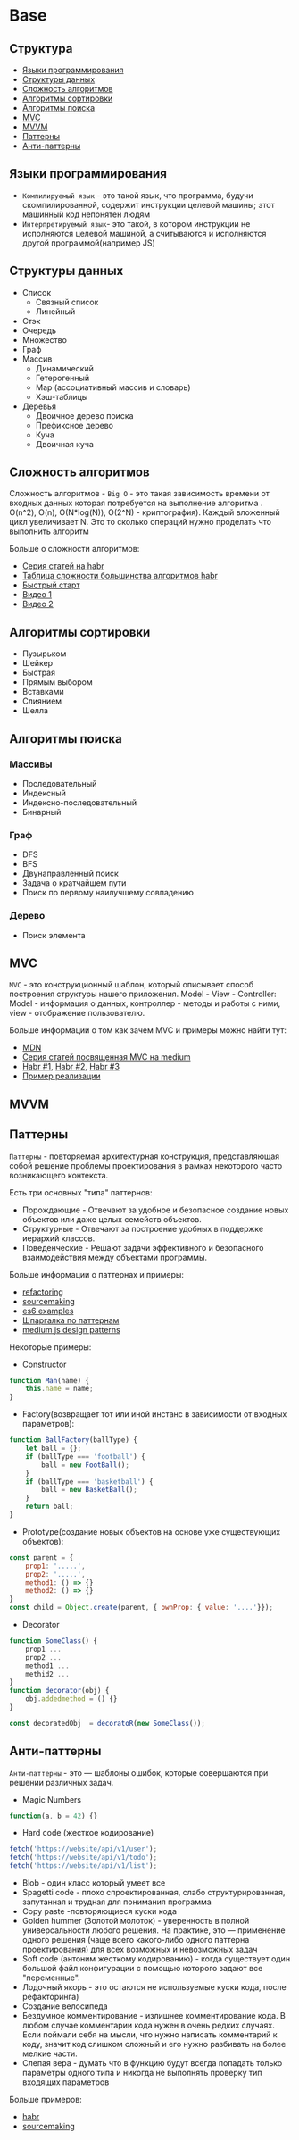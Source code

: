 # Base

## Структура

- [Языки программирования](#языки-программирования)
- [Структуры данных](#Структуры-данных)
- [Сложность алгоритмов](#Сложность-алгоритмов)
- [Алгоритмы сортировки](#Алгоритмы-сортировки)
- [Алгоритмы поиска](#Алгоритмы-поиска)
- [MVC](#mvc)
- [MVVM](#mvvm)
- [Паттерны](#паттерны)
- [Анти-паттерны](#анти-паттерны)

## Языки программирования

- `Компилируемый язык` - это такой язык, что программа, будучи скомпилированной, содержит инструкции целевой машины; этот машинный код непонятен людям
- `Интерпретируемый язык`- это такой, в котором инструкции не исполняются целевой машиной, а считываются и исполняются другой программой(например JS)

## Структуры данных

- Список
  - Связный список
  - Линейный
- Стэк
- Очередь
- Множество
- Граф
- Массив
  - Динамический
  - Гетерогенный
  - Map (ассоциативный массив и словарь)
  - Хэш-таблицы
- Деревья
  - Двоичное дерево поиска
  - Префиксное дерево
  - Куча
  - Двоичная куча

## Сложность алгоритмов

Сложность алгоритмов - `Big O` - это такая зависимость времени от входных данных которая потребуется на выполнение алгоритма . O(n^2), O(n), O(N*log(N)), O(2^N) - криптография). Каждый вложенный цикл увеличивает N. Это то сколько операций нужно проделать что выполнить алгоритм

Больше о сложности алгоритмов:

- [Серия статей на habr][bigo-habr-series]
- [Таблица сложности большинства алгоритмов habr][bigo-habr-table]
- [Быстрый старт][bigo-habr-base]
- [Видео 1][bigo-video1]
- [Видео 2][bigo-video2]

[bigo-habr-series]: https://habr.com/ru/post/196560/
[bigo-habr-table]: https://habr.com/ru/post/188010/
[bigo-habr-base]:https://habr.com/ru/post/104219/
[bigo-video1]: https://www.youtube.com/watch?v=eJRg4qr7qAo
[bigo-video2]: https://www.youtube.com/watch?v=M3ghq2E9tPw

## Алгоритмы сортировки

- Пузырьком
- Шейкер
- Быстрая
- Прямым выбором
- Вставками
- Слиянием
- Шелла

## Алгоритмы поиска

### Массивы

- Последовательный
- Индексный
- Индексно-последовательный
- Бинарный

### Граф

- DFS
- BFS
- Двунаправленный поиск
- Задача о кратчайшем пути
- Поиск по первому наилучшему совпадению

### Дерево

- Поиск элемента

## MVC

`MVC` - это конструкционный шаблон, который описывает способ построения структуры нашего приложения. Model - View - Controller: Model - информация о данных, контроллер - методы и работы с ними, view - отображение пользователю.

Больше информации о том как зачем MVC и примеры можно найти тут:

- [MDN][mvc-mdn]
- [Серия статей посвященная MVC на medium][mvc-medium]
- [Habr #1][mvc-habr-example], [Habr #2][mvc-habr-one], [Habr #3][mvc-habr-two]
- [Пример реализации][mvc-example]

[mvc-mdn]: https://developer.mozilla.org/en-US/docs/Web/Apps/Fundamentals/Modern_web_app_architecture/MVC_architecture
[mvc-medium]: https://medium.com/@patrickackerman/classic-front-end-mvc-with-vanilla-javascript-7eee550bc702
[mvc-example]: https://alexatnet.com/model-view-controller-mvc-in-javascript_ru/
[mvc-habr-one]: https://habr.com/ru/post/321050/
[mvc-habr-two]: https://habr.com/ru/post/322700/
[mvc-habr-example]: https://habr.com/ru/company/ruvds/blog/333856/

## MVVM

## Паттерны

`Паттерны` - повторяемая архитектурная конструкция, представляющая собой решение проблемы проектирования в рамках некоторого часто возникающего контекста.

Есть три основных "типа" паттернов:

- Порождающие - Отвечают за удобное и безопасное создание новых объектов или даже целых семейств объектов.
- Структурные - Отвечают за построение удобных в поддержке иерархий классов.
- Поведенческие - Решают задачи эффективного и безопасного взаимодействия между объектами программы.

Больше информации о паттернах и примеры:

- [refactoring][patterns-catalog-refactoring]
- [sourcemaking][patterns-catalog-sourcemaking]
- [es6 examples][patterns-es6]
- [Шпаргалка по паттернам][patterns-habr-note]
- [medium js design patterns][patterns-medium-js]

Некоторые примеры:

- Constructor

```javascript
function Man(name) {
    this.name = name;
}
```

- Factory(возвращает тот или иной инстанс в зависимости от входных параметров):

```javascript
function BallFactory(ballType) {
    let ball = {};
    if (ballType === 'football') {
        ball = new FootBall();
    }
    if (ballType === 'basketball') {
        ball = new BasketBall();
    }
    return ball;
}
```

- Prototype(создание новых объектов на основе уже существующих объектов):

```javascript
const parent = {
    prop1: '.....',
    prop2: '.....',
    method1: () => {}
    method2: () => {}
}
const child = Object.create(parent, { ownProp: { value: '....'}});
```

- Decorator

```javascript
function SomeClass() {
    prop1 ...
    prop2 ...
    method1 ...
    methid2 ...
}
function decorator(obj) {
    obj.addedmethod = () {}
}

const decoratedObj  = decoratoR(new SomeClass());
```

[patterns-catalog-refactoring]: https://refactoring.guru/ru/design-patterns/catalog
[patterns-catalog-sourcemaking]: https://sourcemaking.com/design_patterns
[patterns-medium-js]: https://medium.com/beginners-guide-to-mobile-web-development/javascript-design-patterns-25f0faaaa15
[patterns-es6]: http://loredanacirstea.github.io/es6-design-patterns/
[patterns-habr-note]: https://habr.com/ru/post/210288/

## Анти-паттерны

`Анти-паттерны` - это — шаблоны ошибок, которые совершаются при решении различных задач.

- Magic Numbers

```javascript
function(a, b = 42) {}
```

- Hard code (жесткое кодирование)

```javascript
fetch('https://website/api/v1/user');
fetch('https://website/api/v1/todo');
fetch('https://website/api/v1/list');
```

- Blob - один класс который умеет все
- Spagetti code - плохо спроектированная, слабо структурированная, запутанная и трудная для понимания программа
- Copy paste -повторяющиеся куски кода
- Golden hummer (Золотой молоток) - уверенность в полной универсальности любого решения. На практике, это — применение одного решения (чаще всего какого-либо одного паттерна проектирования) для всех возможных и невозможных задач
- Soft code (антоним жесткому кодированию) - когда существует один большой файл конфигурации с помощью которого задают все "переменные".
- Лодочный якорь - это остаются не используемые куски кода, после рефакторинга)
- Создание велосипеда
- Бездумное комментирование - излишнее комментирование кода. В любом случае комментарии кода нужен в очень редких случаях. Если поймали себя на мысли, что нужно написать комментарий к коду, значит код слишком сложный и его нужно разбивать на более мелкие части.
- Слепая вера - думать что в функцию будут всегда попадать только параметры одного типа и никогда не выполнять проверку тип входящих параметров

Больше примеров:

- [habr][antipatterns-habr]
- [sourcemaking][antipatterns-sourcemaking]

[antipatterns-sourcemaking]: https://sourcemaking.com/antipatterns
[antipatterns-habr]: https://habr.com/ru/post/59005/
